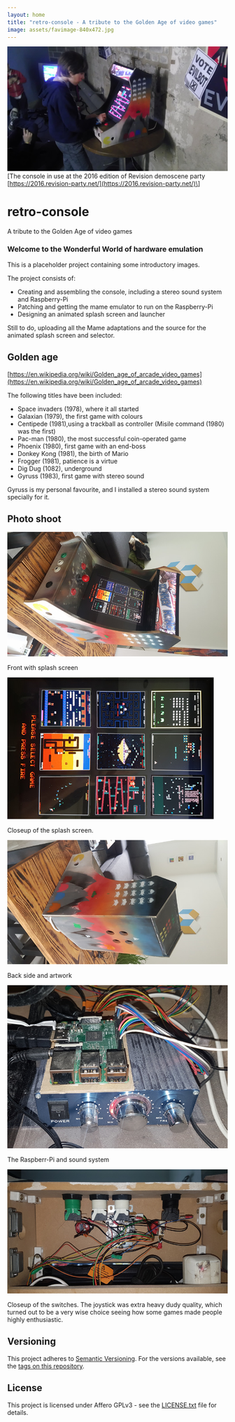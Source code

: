 ```yaml
---
layout: home
title: "retro-console - A tribute to the Golden Age of video games"
image: assets/favimage-840x472.jpg
---
```


![teaser](assets/favimage-840x472.jpg)  
\[The console in use at the 2016 edition of Revision demoscene party [https://2016.revision-party.net/](https://2016.revision-party.net/)\]

# retro-console

A tribute to the Golden Age of video games

### Welcome to the Wonderful World of hardware emulation

This is a placeholder project containing some introductory images.

The project consists of:

 - Creating and assembling the console, including a stereo sound system and Raspberry-Pi
 - Patching and getting the mame emulator to run on the Raspberry-Pi
 - Designing an animated splash screen and launcher

Still to do, uploading all the Mame adaptations and the source for the animated splash screen and selector.

## Golden age

[https://en.wikipedia.org/wiki/Golden_age_of_arcade_video_games](https://en.wikipedia.org/wiki/Golden_age_of_arcade_video_games)

The following titles have been included:

 - Space invaders (1978), where it all started
 - Galaxian (1979), the first game with colours
 - Centipede (1981),using a trackball as controller (Misile command (1980) was the first)
 - Pac-man (1980), the most successful coin-operated game
 - Phoenix (1980), first game with an end-boss
 - Donkey Kong (1981), the birth of Mario
 - Frogger (1981), patience is a virtue
 - Dig Dug (1082), underground
 - Gyruss (1983), first game with stereo sound

Gyruss is my personal favourite, and I installed a stereo sound system specially for it.

## Photo shoot

![front-472x840.jpg](media/front-472x840.jpg)

Front with splash screen

![splash-323x472.jpg](media/splash-323x472.jpg)

Closeup of the splash screen.

![back-482x840.jpg](media/back-472x840.jpg)

Back side and artwork

![electronics-640x472.jpg](media/electronics-640x472.jpg)

The Raspberr-Pi and sound system

![switches-840x472.jpg](media/switches-840x472.jpg)

Closeup of the switches. The joystick was extra heavy dudy quality, which turned out to be a very wise choice seeing how some games made people highly enthusiastic.

## Versioning

This project adheres to [Semantic Versioning](http://semver.org/spec/v2.0.0.html).
For the versions available, see the [tags on this repository](https://github.com/xyzzy/retro-console/tags).

## License

This project is licensed under Affero GPLv3 - see the [LICENSE.txt](LICENSE.txt) file for details.
